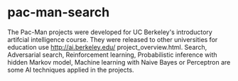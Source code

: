 # pac-man-search
The Pac-Man projects were developed for UC Berkeley's introductory artifcial intelligence
course. They were released to other universities for education use http://ai.berkeley.edu/
project_overview.html. Search, Adversarial search, Reinforcement learning, Probabilistic
inference with hidden Markov model, Machine learning with Naive Bayes or Perceptron are
some AI techniques applied in the projects.
